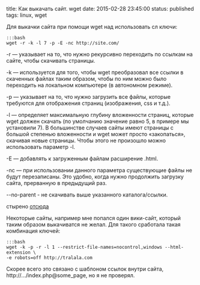 title: Как выкачать сайт. wget
date: 2015-02-28 23:45:00
status: published
tags: linux, wget

Для выкачки сайта при помощи wget над использовать сл ключи:

    :::bash
    wget -r -k -l 7 -p -E -nc http://site.com/

-r  —	 указывает на то, что нужно рекурсивно переходить по ссылкам на сайте, чтобы скачивать страницы.

-k  —	 используется для того, чтобы wget преобразовал все ссылки в скаченных файлах таким образом, чтобы по ним можно было переходить на локальном компьютере (в автономном режиме).

-p  —	 указывает на то, что нужно загрузить все файлы, которые требуются для отображения страниц (изображения, css и т.д.).

-l  —	 определяет максимальную глубину вложенности страниц, которые wget должен скачать (по умолчанию значение равно 5, в примере мы установили 7). В большинстве случаев сайты имеют страницы с большой степенью вложенности и wget может просто «закопаться», скачивая новые страницы. Чтобы этого не произошло можно использовать параметр -l.

-E  —	 добавлять к загруженным файлам расширение .html.

-nc —	 при использовании данного параметра существующие файлы не будут перезаписаны. Это удобно, когда нужно продолжить загрузку сайта, прерванную в предыдущий раз.

--no-parent - не скачивать выше указанного каталога/ссылки.

стырено [отсюда](http://ru.najomi.org/_nix/wget)

Некоторые сайты, например мне попался один вики-сайт, который таким образом выкачиватся не желал. Для такого сработала такая комбинация ключей:

	:::bash
	wget -k -p -r -l 1 --restrict-file-names=nocontrol,windows --html-extension \
	-e robots=off http://tralala.com

Скорее всего это связано с шаблоном ссылок внутри сайта, http://.../index.php@some_page, но я не проверял.
